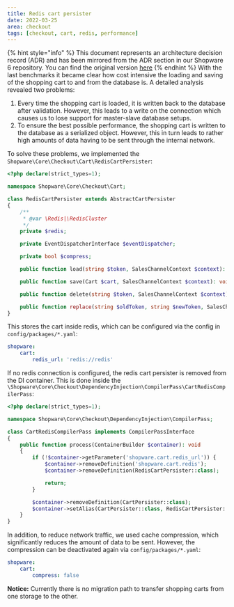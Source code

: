 ```yaml
---
title: Redis cart persister
date: 2022-03-25
area: checkout
tags: [checkout, cart, redis, performance]
---
```


{% hint style="info" %}
This document represents an architecture decision record (ADR) and has been mirrored from the ADR section in our Shopware 6 repository.
You can find the original version [here](https://github.com/shopware/platform/blob/trunk/adr/2022-03-25-redis-cart-persister.md)
{% endhint %}
With the last benchmarks it became clear how cost intensive the loading and saving of the shopping cart to and from the database is. A detailed analysis revealed two problems:

1) Every time the shopping cart is loaded, it is written back to the database after validation. However, this leads to a write on the connection which causes us to lose support for master-slave database setups.
2) To ensure the best possible performance, the shopping cart is written to the database as a serialized object. However, this in turn leads to rather high amounts of data having to be sent through the internal network.

To solve these problems, we implemented the `Shopware\Core\Checkout\Cart\RedisCartPersister`:

```php
<?php declare(strict_types=1);

namespace Shopware\Core\Checkout\Cart;

class RedisCartPersister extends AbstractCartPersister
{
    /**
     * @var \Redis|\RedisCluster
     */
    private $redis;

    private EventDispatcherInterface $eventDispatcher;

    private bool $compress;

    public function load(string $token, SalesChannelContext $context): Cart {}

    public function save(Cart $cart, SalesChannelContext $context): void {}

    public function delete(string $token, SalesChannelContext $context): void {}

    public function replace(string $oldToken, string $newToken, SalesChannelContext $context): void {}
}
```

This stores the cart inside redis, which can be configured via the config in `config/packages/*.yaml`:

```yaml
shopware:
    cart:
        redis_url: 'redis://redis'
```

If no redis connection is configured, the redis cart persister is removed from the DI container. This is done inside the `\Shopware\Core\Checkout\DependencyInjection\CompilerPass\CartRedisCompilerPass`:

```php
<?php declare(strict_types=1);

namespace Shopware\Core\Checkout\DependencyInjection\CompilerPass;

class CartRedisCompilerPass implements CompilerPassInterface
{
    public function process(ContainerBuilder $container): void
    {
        if (!$container->getParameter('shopware.cart.redis_url')) {
            $container->removeDefinition('shopware.cart.redis');
            $container->removeDefinition(RedisCartPersister::class);

            return;
        }

        $container->removeDefinition(CartPersister::class);
        $container->setAlias(CartPersister::class, RedisCartPersister::class);
    }
}
```

In addition, to reduce network traffic, we used cache compression, which significantly reduces the amount of data to be sent. However, the compression can be deactivated again via `config/packages/*.yaml`:

```yaml
shopware:
    cart:
        compress: false
```

**Notice:** Currently there is no migration path to transfer shopping carts from one storage to the other.

